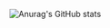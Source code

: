 ![Anurag's GitHub stats](https://github-readme-stats.vercel.app/api?PaiGu=anuraghazra&show_icons=true&theme=radical)
